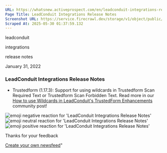 ```yaml
---
URL: https://whatsnew.activeprospect.com/en/leadconduit-integrations-release-notes-12
Page Title: LeadConduit Integrations Release Notes
Screenshot URL: https://service.firecrawl.dev/storage/v1/object/public/media/screenshot-e0198aed-a347-40c5-a190-1474eae0f5de.png
Scraped At: 2025-05-30 01:37:59.132
---
```

leadconduit





integrations





release notes



January 31, 2022

### LeadConduit Integrations Release Notes

- Trustedform (1.17.3): Support for using wildcards in Trustedform Scan Required Text or Trustedform Scan Forbidden Text. Read more in our [How to use Wildcards in LeadConduit's TrustedForm Enhancements](https://community.activeprospect.com/posts/4594748-how-to-use-wildcards-in-leadconduit-s-trustedform-enhancements) community post!


![emoji negative reaction for 'LeadConduit Integrations Release Notes'](https://app.getbeamer.com/images/emojiNeg.svg)![emoji neutral reaction for 'LeadConduit Integrations Release Notes'](https://app.getbeamer.com/images/emojiNeut.svg)![emoji positive reaction for 'LeadConduit Integrations Release Notes'](https://app.getbeamer.com/images/emojiPos.svg)

Thanks for your feedback

[Create your own newsfeed](https://www.getbeamer.com/?ref=watermark_MErKJCnu12412_public&company=ActiveProspect&watermarkRef=create&utm_term=MErKJCnu12412&utm_content=ActiveProspect&utm_source=standalone&utm_medium=footer&utm_campaign=create)"

